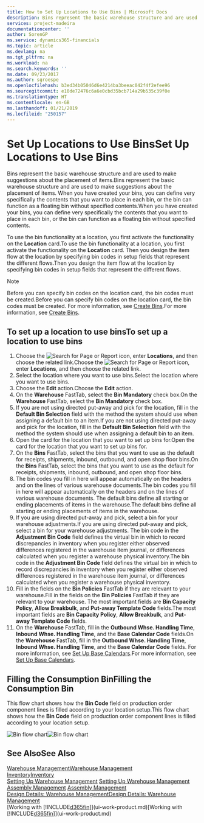 ```yaml
---
title: How to Set Up Locations to Use Bins | Microsoft Docs
description: Bins represent the basic warehouse structure and are used to make suggestions about the placement of items. When you have created your bins, you can define very specifically the contents that you want to place in each bin, or the bin can function as a floating bin without specified contents.
services: project-madeira
documentationcenter: ''
author: SorenGP
ms.service: dynamics365-financials
ms.topic: article
ms.devlang: na
ms.tgt_pltfrm: na
ms.workload: na
ms.search.keywords: ''
ms.date: 09/23/2017
ms.author: sgroespe
ms.openlocfilehash: b3ed34b05046d6e4214ba3beeac042f4f2efee96
ms.sourcegitcommit: e10de72476c6a6e0cbd35bcb714a29b535c39f0e
ms.translationtype: HT
ms.contentlocale: en-GB
ms.lasthandoff: 01/21/2019
ms.locfileid: "250157"
---
```

# <a name="set-up-locations-to-use-bins"></a><span data-ttu-id="cfbb4-104">Set Up Locations to Use Bins</span><span class="sxs-lookup"><span data-stu-id="cfbb4-104">Set Up Locations to Use Bins</span></span>
<span data-ttu-id="cfbb4-105">Bins represent the basic warehouse structure and are used to make suggestions about the placement of items.</span><span class="sxs-lookup"><span data-stu-id="cfbb4-105">Bins represent the basic warehouse structure and are used to make suggestions about the placement of items.</span></span> <span data-ttu-id="cfbb4-106">When you have created your bins, you can define very specifically the contents that you want to place in each bin, or the bin can function as a floating bin without specified contents.</span><span class="sxs-lookup"><span data-stu-id="cfbb4-106">When you have created your bins, you can define very specifically the contents that you want to place in each bin, or the bin can function as a floating bin without specified contents.</span></span>  

<span data-ttu-id="cfbb4-107">To use the bin functionality at a location, you first activate the functionality on the **Location** card.</span><span class="sxs-lookup"><span data-stu-id="cfbb4-107">To use the bin functionality at a location, you first activate the functionality on the **Location** card.</span></span> <span data-ttu-id="cfbb4-108">Then you design the item flow at the location by specifying bin codes in setup fields that represent the different flows.</span><span class="sxs-lookup"><span data-stu-id="cfbb4-108">Then you design the item flow at the location by specifying bin codes in setup fields that represent the different flows.</span></span>  

> [!NOTE]  
>  <span data-ttu-id="cfbb4-109">Before you can specify bin codes on the location card, the bin codes must be created.</span><span class="sxs-lookup"><span data-stu-id="cfbb4-109">Before you can specify bin codes on the location card, the bin codes must be created.</span></span> <span data-ttu-id="cfbb4-110">For more information, see [Create Bins](warehouse-how-to-create-individual-bins.md).</span><span class="sxs-lookup"><span data-stu-id="cfbb4-110">For more information, see [Create Bins](warehouse-how-to-create-individual-bins.md).</span></span>  

## <a name="to-set-up-a-location-to-use-bins"></a><span data-ttu-id="cfbb4-111">To set up a location to use bins</span><span class="sxs-lookup"><span data-stu-id="cfbb4-111">To set up a location to use bins</span></span>  
1.  <span data-ttu-id="cfbb4-112">Choose the ![Search for Page or Report](media/ui-search/search_small.png "Search for Page or Report icon") icon, enter **Locations**, and then choose the related link.</span><span class="sxs-lookup"><span data-stu-id="cfbb4-112">Choose the ![Search for Page or Report](media/ui-search/search_small.png "Search for Page or Report icon") icon, enter **Locations**, and then choose the related link.</span></span>  
2.  <span data-ttu-id="cfbb4-113">Select the location where you want to use bins.</span><span class="sxs-lookup"><span data-stu-id="cfbb4-113">Select the location where you want to use bins.</span></span>  
3.  <span data-ttu-id="cfbb4-114">Choose the **Edit** action.</span><span class="sxs-lookup"><span data-stu-id="cfbb4-114">Choose the **Edit** action.</span></span>  
4.  <span data-ttu-id="cfbb4-115">On the **Warehouse** FastTab, select the **Bin Mandatory** check box.</span><span class="sxs-lookup"><span data-stu-id="cfbb4-115">On the **Warehouse** FastTab, select the **Bin Mandatory** check box.</span></span>  
5.  <span data-ttu-id="cfbb4-116">If you are not using directed put-away and pick for the location, fill in the **Default Bin Selection** field with the method the system should use when assigning a default bin to an item.</span><span class="sxs-lookup"><span data-stu-id="cfbb4-116">If you are not using directed put-away and pick for the location, fill in the **Default Bin Selection** field with the method the system should use when assigning a default bin to an item.</span></span>  
6.  <span data-ttu-id="cfbb4-117">Open the card for the location that you want to set up bins for.</span><span class="sxs-lookup"><span data-stu-id="cfbb4-117">Open the card for the location that you want to set up bins for.</span></span>
7.  <span data-ttu-id="cfbb4-118">On the **Bins** FastTab, select the bins that you want to use as the default for receipts, shipments, inbound, outbound, and open shop floor bins.</span><span class="sxs-lookup"><span data-stu-id="cfbb4-118">On the **Bins** FastTab, select the bins that you want to use as the default for receipts, shipments, inbound, outbound, and open shop floor bins.</span></span>  
8.  <span data-ttu-id="cfbb4-119">The bin codes you fill in here will appear automatically on the headers and on the lines of various warehouse documents.</span><span class="sxs-lookup"><span data-stu-id="cfbb4-119">The bin codes you fill in here will appear automatically on the headers and on the lines of various warehouse documents.</span></span> <span data-ttu-id="cfbb4-120">The default bins define all starting or ending placements of items in the warehouse.</span><span class="sxs-lookup"><span data-stu-id="cfbb4-120">The default bins define all starting or ending placements of items in the warehouse.</span></span>  
9.  <span data-ttu-id="cfbb4-121">If you are using directed put-away and pick, select a bin for your warehouse adjustments.</span><span class="sxs-lookup"><span data-stu-id="cfbb4-121">If you are using directed put-away and pick, select a bin for your warehouse adjustments.</span></span> <span data-ttu-id="cfbb4-122">The bin code in the **Adjustment Bin Code** field defines the virtual bin in which to record discrepancies in inventory when you register either observed differences registered in the warehouse item journal, or differences calculated when you register a warehouse physical inventory.</span><span class="sxs-lookup"><span data-stu-id="cfbb4-122">The bin code in the **Adjustment Bin Code** field defines the virtual bin in which to record discrepancies in inventory when you register either observed differences registered in the warehouse item journal, or differences calculated when you register a warehouse physical inventory.</span></span>  
10. <span data-ttu-id="cfbb4-123">Fill in the fields on the **Bin Policies** FastTab if they are relevant to your warehouse.</span><span class="sxs-lookup"><span data-stu-id="cfbb4-123">Fill in the fields on the **Bin Policies** FastTab if they are relevant to your warehouse.</span></span> <span data-ttu-id="cfbb4-124">The most important fields are **Bin Capacity Policy**, **Allow Breakbulk**, and **Put-away Template Code** fields.</span><span class="sxs-lookup"><span data-stu-id="cfbb4-124">The most important fields are **Bin Capacity Policy**, **Allow Breakbulk**, and **Put-away Template Code** fields.</span></span>  
11. <span data-ttu-id="cfbb4-125">On the **Warehouse** FastTab, fill in the **Outbound Whse. Handling Time**, **Inbound Whse. Handling Time**, and the **Base Calendar Code** fields.</span><span class="sxs-lookup"><span data-stu-id="cfbb4-125">On the **Warehouse** FastTab, fill in the **Outbound Whse. Handling Time**, **Inbound Whse. Handling Time**, and the **Base Calendar Code** fields.</span></span> <span data-ttu-id="cfbb4-126">For more information, see [Set Up Base Calendars](across-how-to-assign-base-calendars.md).</span><span class="sxs-lookup"><span data-stu-id="cfbb4-126">For more information, see [Set Up Base Calendars](across-how-to-assign-base-calendars.md).</span></span>

## <a name="filling-the-consumption-bin"></a><span data-ttu-id="cfbb4-127">Filling the Consumption Bin</span><span class="sxs-lookup"><span data-stu-id="cfbb4-127">Filling the Consumption Bin</span></span>
<span data-ttu-id="cfbb4-128">This flow chart shows how the **Bin Code** field on production order component lines is filled according to your location setup.</span><span class="sxs-lookup"><span data-stu-id="cfbb4-128">This flow chart shows how the **Bin Code** field on production order component lines is filled according to your location setup.</span></span>

<span data-ttu-id="cfbb4-129">![Bin flow chart](media/binflow.png "BinFlow")</span><span class="sxs-lookup"><span data-stu-id="cfbb4-129">![Bin flow chart](media/binflow.png "BinFlow")</span></span>  

## <a name="see-also"></a><span data-ttu-id="cfbb4-130">See Also</span><span class="sxs-lookup"><span data-stu-id="cfbb4-130">See Also</span></span>
[<span data-ttu-id="cfbb4-131">Warehouse Management</span><span class="sxs-lookup"><span data-stu-id="cfbb4-131">Warehouse Management</span></span>](warehouse-manage-warehouse.md)  
[<span data-ttu-id="cfbb4-132">Inventory</span><span class="sxs-lookup"><span data-stu-id="cfbb4-132">Inventory</span></span>](inventory-manage-inventory.md)  
<span data-ttu-id="cfbb4-133">[Setting Up Warehouse Management](warehouse-setup-warehouse.md)   </span><span class="sxs-lookup"><span data-stu-id="cfbb4-133">[Setting Up Warehouse Management](warehouse-setup-warehouse.md)   </span></span>  
<span data-ttu-id="cfbb4-134">[Assembly Management](assembly-assemble-items.md)  </span><span class="sxs-lookup"><span data-stu-id="cfbb4-134">[Assembly Management](assembly-assemble-items.md)  </span></span>  
[<span data-ttu-id="cfbb4-135">Design Details: Warehouse Management</span><span class="sxs-lookup"><span data-stu-id="cfbb4-135">Design Details: Warehouse Management</span></span>](design-details-warehouse-management.md)  
<span data-ttu-id="cfbb4-136">[Working with [!INCLUDE[d365fin](includes/d365fin_md.md)]](ui-work-product.md)</span><span class="sxs-lookup"><span data-stu-id="cfbb4-136">[Working with [!INCLUDE[d365fin](includes/d365fin_md.md)]](ui-work-product.md)</span></span>
